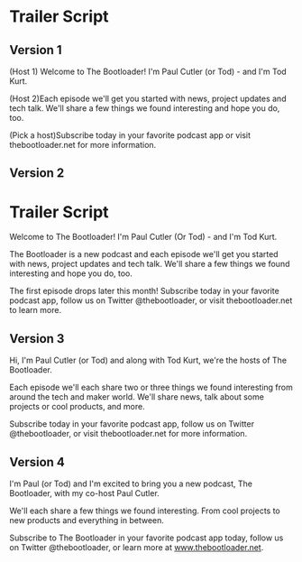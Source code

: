 # Trailer Script

## Version 1

(Host 1) Welcome to The Bootloader! I'm Paul Cutler (or Tod) - and I'm Tod Kurt.

(Host 2)Each episode we'll get you started with news, project updates and tech talk.  We'll share a few things we found interesting and hope you do, too.

(Pick a host)Subscribe today in your favorite podcast app or visit thebootloader.net for more information.

## Version 2

# Trailer Script

Welcome to The Bootloader! I'm Paul Cutler (Or Tod) - and I'm Tod Kurt.

The Bootloader is a new podcast and each episode we'll get you started with news, project updates and tech talk.  We'll share a few things we found interesting and hope you do, too.

The first episode drops later this month! Subscribe today in your favorite podcast app, follow us on Twitter @thebootloader, or visit thebootloader.net to learn more.


## Version 3

Hi, I'm Paul Cutler (or Tod) and along with Tod Kurt, we're the hosts of The Bootloader.  

Each episode we'll each share two or three things we found interesting from around the tech and maker world.  We'll share news, talk about some projects or cool products, and more.

Subscribe today in your favorite podcast app, follow us on Twitter @thebootloader, or visit thebootloader.net for more information.


## Version 4

I'm Paul (or Tod) and I'm excited to bring you a new podcast, The Bootloader, with my co-host Paul Cutler.

We'll each share a few things we found interesting.  From cool projects to new products and everything in between.

Subscribe to The Bootloader in your favorite podcast app today, follow us on Twitter @thebootloader, or learn more at www.thebootloader.net.